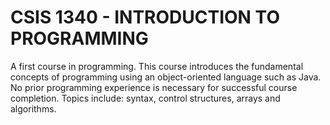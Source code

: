 # CSIS 1340 - INTRODUCTION TO PROGRAMMING
A first course in programming. This course introduces the fundamental concepts of programming using an object-oriented language such as Java. No prior programming experience is necessary for successful course completion. Topics include: syntax, control structures, arrays and algorithms.